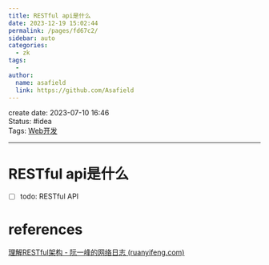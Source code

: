 ```yaml
---
title: RESTful api是什么
date: 2023-12-19 15:02:44
permalink: /pages/fd67c2/
sidebar: auto
categories:
  - zk
tags:
  - 
author: 
  name: asafield
  link: https://github.com/Asafield
---
```


create date: 2023-07-10 16:46  
Status: #idea  
Tags: [Web开发](Web开发)

---

# RESTful api是什么
- [ ] todo: RESTful API

# references
[理解RESTful架构 - 阮一峰的网络日志 (ruanyifeng.com)](http://www.ruanyifeng.com/blog/2011/09/restful.html)